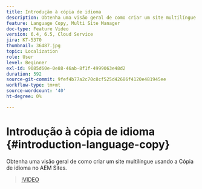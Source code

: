 ```yaml
---
title: Introdução à cópia de idioma
description: Obtenha uma visão geral de como criar um site multilíngue usando a Cópia de idioma no AEM Sites
feature: Language Copy, Multi Site Manager
doc-type: Feature Video
version: 6.4, 6.5, Cloud Service
jira: KT-5370
thumbnail: 36487.jpg
topic: Localization
role: User
level: Beginner
exl-id: 9085d60e-0e88-46ab-8f1f-4999063e48d2
duration: 592
source-git-commit: 9fef4b77a2c70c8cf525d42686f4120e481945ee
workflow-type: tm+mt
source-wordcount: '40'
ht-degree: 0%

---
```


# Introdução à cópia de idioma {#introduction-language-copy}

Obtenha uma visão geral de como criar um site multilíngue usando a Cópia de idioma no AEM Sites.

>[!VIDEO](https://video.tv.adobe.com/v/36487?quality=12&learn=on)
